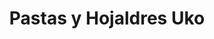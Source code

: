---
title: "Pastas y Hojaldres Uko"
url: /cervera-de-pisuerga/pastas-y-hojaldres-uko/
shop: pastelería
---